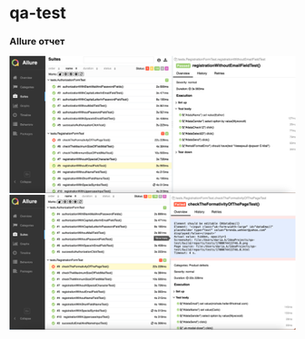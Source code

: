 # qa-test

###  Allure отчет

![Картинка 1](src/images/Allure_Report1.png)
![Картинка 2](src/images/Allure_Report2.png)
